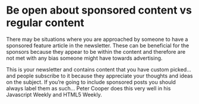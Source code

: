 # Be open about sponsored content vs regular content

There may be situations where you are approached by someone to have a sponsored feature article in the newsletter. These can be beneficial for the sponsors because they appear to be within the content and therefore are not met with any bias someone might have towards advertising.

This is your newsletter and contains content that you have custom picked… and people subscribe to it because they appreciate your thoughts and ideas on the subject. If you’re going to include sponsored posts you should always label them as such… Peter Cooper does this very well in his Javascript Weekly and HTML5 Weekly.

